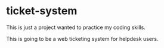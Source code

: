 # ticket-system
This is just a project wanted to practice my coding skills.

This is going to be a web ticketing system for helpdesk users.

